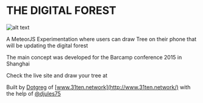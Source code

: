 # THE DIGITAL FOREST

![alt text](http://digitalforest.31ten.network/img/minimal-browser.png "Overview of the Experimentation")

A MeteorJS Experimentation where users can draw Tree on their phone that will be updating the digital forest

The main concept was developed for the Barcamp conference 2015 in Shanghai

Check the live site and draw your tree at

Built by [Dotgreg](https://twitter.com/GregO0s) of [www.31ten.network](http://www.31ten.network/) with the help of [@djules75](https://twitter.com/djules75)
